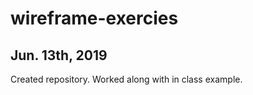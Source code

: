 # wireframe-exercies

Jun. 13th, 2019
----------------
Created repository. 
Worked along with in class example.
